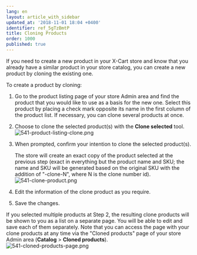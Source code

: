 ```yaml
---
lang: en
layout: article_with_sidebar
updated_at: '2018-11-01 18:04 +0400'
identifier: ref_5gTzBmtP
title: Cloning Products
order: 1000
published: true
---
```

If you need to create a new product in your X-Cart store and know that you already have a similar product in your store catalog, you can create a new product by cloning the existing one. 

To create a product by cloning:

   1. Go to the product listing page of your store Admin area and find the product that you would like to use as a basis for the new one. Select this product by placing a check mark opposite its name in the first column of the product list. If necessary, you can clone several products at once.
   
   2. Choose to clone the selected product(s) with the **Clone selected** tool.  
      ![541-product-listing-clone.png]({{site.baseurl}}/attachments/ref_5gTzBmtP/541-product-listing-clone.png)
      
   3. When prompted, confirm your intention to clone the selected product(s).
      
      The store will create an exact copy of the product selected at the previous step (exact in everything but the product name and SKU; the name and SKU will be generated based on the original SKU with the addition of "-clone-N", where N is the clone number id).
      ![541-clone-product.png]({{site.baseurl}}/attachments/ref_5gTzBmtP/541-clone-product.png)
      
   4. Edit the information of the clone product as you require.
   
   5. Save the changes.
   
If you selected multiple products at Step 2, the resulting clone products will be shown to you as a list on a separate page. You will be able to edit and save each of them separately. Note that you can access the page with your clone products at any time via the "Cloned products" page of your store Admin area (**Catalog** > **Cloned products**).
   ![541-cloned-products-page.png]({{site.baseurl}}/attachments/ref_5gTzBmtP/541-cloned-products-page.png)

